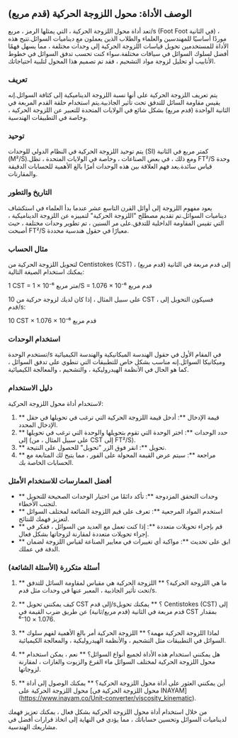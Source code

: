 ## الوصف الأداة: محول اللزوجة الحركية (قدم مربع)

تعد أداة محول اللزوجة الحركية ، التي يمثلها الرمز ، مربع/s (Foot Foot في الثانية) ، موردًا أساسيًا للمهندسين والعلماء والطلاب الذين يعملون مع ديناميات السوائل.تتيح هذه الأداة للمستخدمين تحويل قياسات اللزوجة الحركية إلى وحدات مختلفة ، مما يسهل فهمًا أفضل لسلوك السوائل في سياقات مختلفة.سواء كنت تحسب تدفق السوائل في خطوط الأنابيب أو تحليل لزوجة مواد التشحيم ، فقد تم تصميم هذا المحول لتلبية احتياجاتك.

### تعريف

يتم تعريف اللزوجة الحركية على أنها نسبة اللزوجة الديناميكية إلى كثافة السوائل.إنه يقيس مقاومة السائل للتدفق تحت تأثير الجاذبية.يتم استخدام حلقة القدم المربعة في الثانية الواحدة (قدم مربع) بشكل شائع في الولايات المتحدة للتعبير عن اللزوجة الحركية ، وخاصة في التطبيقات الهندسية.

### توحيد

يتم توحيد اللزوجة الحركية في النظام الدولي للوحدات (SI) كمتر مربع في الثانية (M²/S).ومع ذلك ، في بعض الصناعات ، وخاصة في الولايات المتحدة ، تظل FT²/S وحدة قياس سائدة.يعد فهم العلاقة بين هذه الوحدات أمرًا بالغ الأهمية للحسابات الدقيقة والمقارنات.

### التاريخ والتطور

يعود مفهوم اللزوجة إلى أوائل القرن التاسع عشر عندما بدأ العلماء في استكشاف ديناميات السوائل.تم تقديم مصطلح "اللزوجة الحركية" لتمييزه عن اللزوجة الديناميكية ، التي تقيس المقاومة الداخلية للتدفق.على مر السنين ، تم تطوير وحدات مختلفة ، حيث أصبحت FT²/S معيارًا في حقول هندسية محددة.

### مثال الحساب

لتحويل اللزوجة الحركية من Centistokes (CST) إلى قدم مربعة في الثانية (قدم مربع) ، يمكنك استخدام الصيغة التالية:

1 CST = 1 × 10⁻⁶ متر مربع/S = 1.076 × 10⁻⁶ قدم مربع

على سبيل المثال ، إذا كان لديك لزوجة حركية من 10 CST ، فسيكون التحويل إلى قدم/s:

10 CST × 1.076 × 10⁻⁶ قدم مربع

### استخدام الوحدات

تستخدم الوحدة/s في المقام الأول في حقول الهندسة الميكانيكية والهندسة الكيميائية وميكانيكا السوائل.إنه مناسب بشكل خاص للتطبيقات التي تنطوي على تدفق السوائل ، كما هو الحال في الأنظمة الهيدروليكية ، والتشحيم ، والمعالجة الكيميائية.

### دليل الاستخدام

لاستخدام أداة محول اللزوجة الحركية:

1. ** قيمة الإدخال **: أدخل قيمة اللزوجة الحركية التي ترغب في تحويلها في حقل الإدخال المحدد.
2. ** حدد الوحدات **: اختر الوحدة التي تقوم بتحويلها والوحدة التي ترغب في تحويلها إلى (على سبيل المثال ، من CST إلى FT²/S).
3. ** تحويل **: انقر فوق الزر "تحويل" للحصول على النتيجة.
4. ** مراجعة **: سيتم عرض القيمة المحولة على الفور ، مما يتيح لك المتابعة مع الحسابات الخاصة بك.

### أفضل الممارسات للاستخدام الأمثل

- ** وحدات التحقق المزدوجة **: تأكد دائمًا من اختيار الوحدات الصحيحة للتحويل لتجنب الأخطاء.
- ** استخدم المواد المرجعية **: تعرف على قيم اللزوجة الشائعة لمختلف السوائل لتعزيز فهمك للنتائج.
- ** قم بإجراء تحويلات متعددة **: إذا كنت تعمل مع العديد من السوائل ، ففكر في إجراء تحويلات متعددة لمقارنة لزوجاتها بشكل فعال.
- ** ابق على تحديث **: مواكبة أي تغييرات في معايير الصناعة لقياس اللزوجة لضمان الدقة في عملك.

### أسئلة متكررة (الأسئلة الشائعة)

1. ** ما هي اللزوجة الحركية؟ **
اللزوجة الحركية هي مقياس لمقاومة السائل للتدفق تحت تأثير الجاذبية ، المعبر عنها في وحدات مثل قدم/s.

2. ** كيف يمكنني تحويل CST إلى قدم/s؟ **
يمكنك تحويل Centistokes (CST) إلى قدم مربعة في الثانية (قدم مربع/ثانية) عن طريق ضرب القيمة في CST بمقدار 1.076 × 10⁻⁶.

3. ** لماذا اللزوجة الحركية مهمة؟ **
اللزوجة الحركية أمر بالغ الأهمية لفهم سلوك السوائل في التطبيقات مثل التشحيم ، والأنظمة الهيدروليكية ، والمعالجة الكيميائية.

4. ** هل يمكنني استخدام هذه الأداة لجميع أنواع السوائل؟ **
نعم ، يمكن استخدام محول اللزوجة الحركية لمختلف السوائل ماء القرع والزيوت والغازات ، لمقارنة لزوجاتها.

5. ** أين يمكنني العثور على أداة محول اللزوجة الحركية؟ **
يمكنك الوصول إلى أداة محول اللزوجة الحركية على [محول اللزوجة الحركية في INAYAM] (https://www.inayam.co/Unit-converter/viscosity_kinematic).

من خلال استخدام أداة محول اللزوجة الحركية بشكل فعال ، يمكنك تعزيز فهمك لديناميات السوائل وتحسين حساباتك ، مما يؤدي في النهاية إلى اتخاذ قرارات أفضل في مشاريعك الهندسية.